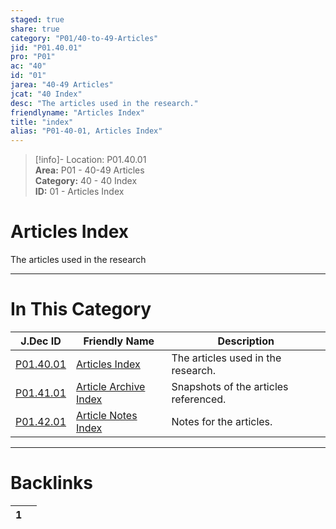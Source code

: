 ```yaml
---  
staged: true  
share: true  
category: "P01/40-to-49-Articles"  
jid: "P01.40.01"  
pro: "P01"  
ac: "40"  
id: "01"  
jarea: "40-49 Articles"  
jcat: "40 Index"  
desc: "The articles used in the research."  
friendlyname: "Articles Index"  
title: "index"  
alias: "P01-40-01, Articles Index"  
---  
```

>[!info]- Location: P01.40.01  
>**Area:** P01 - 40-49 Articles  
>**Category:** 40 - 40 Index  
>**ID:** 01 - Articles Index  
  
# Articles Index  
  
The articles used in the research  
  
  
  
---  
# In This Category  
  
| J.Dec ID                                                                        | Friendly Name                                                                               | Description                           |  
| ------------------------------------------------------------------------------- | ------------------------------------------------------------------------------------------- | ------------------------------------- |  
| [P01.40.01](index.md#)                    | [Articles Index](index.md#)                           | The articles used in the research.    |  
| [P01.41.01](./41-Article-Archive/index.md#) | [Article Archive Index](./41-Article-Archive/index.md#) | Snapshots of the articles referenced. |  
| [P01.42.01](./42-Article-Notes/index.md#)   | [Article Notes Index](./42-Article-Notes/index.md#)     | Notes for the articles.               |  
  
  
---  
# Backlinks  
<div><table class="dataview table-view-table"><thead class="table-view-thead"><tr class="table-view-tr-header"><th class="table-view-th"><span></span><span class="dataview small-text">1</span></th><th class="table-view-th"><span></span></th></tr></thead><tbody class="table-view-tbody"></tbody></table></div>